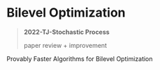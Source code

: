 # Bilevel Optimization
> **2022-TJ-Stochastic Process**
>
> paper review + improvement

Provably Faster Algorithms for Bilevel Optimization
